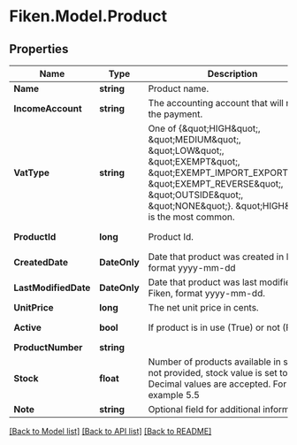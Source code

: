 # Fiken.Model.Product

## Properties

Name | Type | Description | Notes
------------ | ------------- | ------------- | -------------
**Name** | **string** | Product name. | 
**IncomeAccount** | **string** | The accounting account that will receive the payment. | 
**VatType** | **string** | One of {\&quot;HIGH\&quot;, \&quot;MEDIUM\&quot;, \&quot;LOW\&quot;, \&quot;EXEMPT\&quot;, \&quot;EXEMPT_IMPORT_EXPORT\&quot;, \&quot;EXEMPT_REVERSE\&quot;, \&quot;OUTSIDE\&quot;, \&quot;NONE\&quot;}. \&quot;HIGH\&quot; is the most common. | 
**ProductId** | **long** | Product Id. | [optional] [readonly] 
**CreatedDate** | **DateOnly** | Date that product was created in Fiken, format yyyy-mm-dd | [optional] [readonly] 
**LastModifiedDate** | **DateOnly** | Date that product was last modified in Fiken, format yyyy-mm-dd. | [optional] [readonly] 
**UnitPrice** | **long** | The net unit price in cents. | [optional] 
**Active** | **bool** | If product is in use (True) or not (False). | [default to true]
**ProductNumber** | **string** |  | [optional] 
**Stock** | **float** | Number of products available in stock. If not provided, stock value is set to null. Decimal values are accepted. For example 5.5 | [optional] 
**Note** | **string** | Optional field for additional information. | [optional] 

[[Back to Model list]](../../README.md#documentation-for-models) [[Back to API list]](../../README.md#documentation-for-api-endpoints) [[Back to README]](../../README.md)

